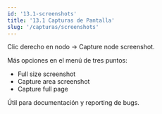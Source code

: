 ```yaml
---
id: '13.1-screenshots'
title: '13.1 Capturas de Pantalla'
slug: '/capturas/screenshots'
---
```


Clic derecho en nodo → Capture node screenshot.

Más opciones en el menú de tres puntos:
- Full size screenshot
- Capture area screenshot
- Capture full page

Útil para documentación y reporting de bugs.